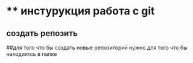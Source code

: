 # ** инстурукция работа с git 


## создать репозить 

##для того что бы создать новые репозиторий нужно для того что бы находиятсь в папке
